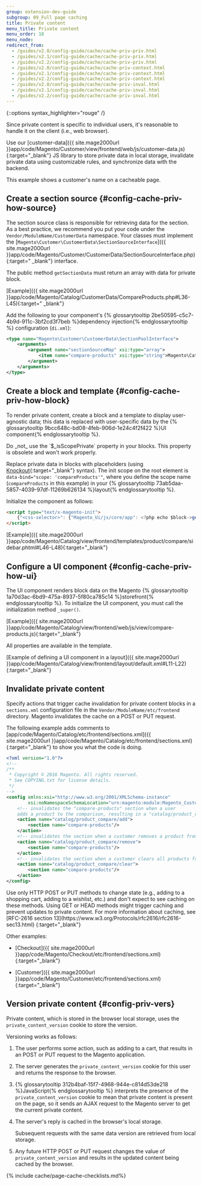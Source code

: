 ```yaml
---
group: extension-dev-guide
subgroup: 09_Full page caching
title: Private content
menu_title: Private content
menu_order: 18
menu_node:
redirect_from:
  - /guides/v2.0/config-guide/cache/cache-priv-priv.html
  - /guides/v2.1/config-guide/cache/cache-priv-priv.html
  - /guides/v2.2/config-guide/cache/cache-priv-priv.html
  - /guides/v2.0/config-guide/cache/cache-priv-context.html
  - /guides/v2.1/config-guide/cache/cache-priv-context.html
  - /guides/v2.2/config-guide/cache/cache-priv-context.html
  - /guides/v2.0/config-guide/cache/cache-priv-inval.html
  - /guides/v2.1/config-guide/cache/cache-priv-inval.html
  - /guides/v2.2/config-guide/cache/cache-priv-inval.html
---
```


{::options syntax_highlighter="rouge" /}

Since private content is specific to individual users, it's reasonable to handle it on the client (i.e., web browser).

Use our [customer-data]({{ site.mage2000url }}app/code/Magento/Customer/view/frontend/web/js/customer-data.js){:target="&#95;blank"} JS library to store private data in local storage, invalidate private data using customizable rules, and synchronize data with the backend.

This example shows a customer's name on a cacheable page.

## Create a section source {#config-cache-priv-how-source}

The section source class is responsible for retrieving data for the section. As a best practice, we recommend you put your code under the `Vendor/ModuleName/CustomerData` namespace. Your classes must implement the [`Magento\Customer\CustomerData\SectionSourceInterface`]({{ site.mage2000url }}app/code/Magento/Customer/CustomerData/SectionSourceInterface.php){:target=" &#95;blank"} interface.

The public method `getSectionData` must return an array with data for private block.

[Example]({{ site.mage2000url }}app/code/Magento/Catalog/CustomerData/CompareProducts.php#L36-L45){:target=" &#95;blank"}

Add the following to your component's {% glossarytooltip 2be50595-c5c7-4b9d-911c-3bf2cd3f7beb %}dependency injection{% endglossarytooltip %} configuration (`di.xml`):

``` xml
<type name="Magento\Customer\CustomerData\SectionPoolInterface">
    <arguments>
        <argument name="sectionSourceMap" xsi:type="array">
            <item name="compare-products" xsi:type="string">Magento\Catalog\CustomerData\CompareProducts</item>
        </argument>
    </arguments>
</type>
```

## Create a block and template {#config-cache-priv-how-block}

To render private content, create a block and a template to display user-agnostic data; this data is replaced with user-specific data by the {% glossarytooltip 9bcc648c-bd08-4feb-906d-1e24c4f2f422 %}UI component{% endglossarytooltip %}.

<div class="bs-callout bs-callout-info" id="info" markdown="1">
Do _not_ use the `$_isScopePrivate` property in your blocks. This property is obsolete and won't work properly.
</div>

Replace private data in blocks with placeholders (using [Knockout](http://knockoutjs.com/documentation/introduction.html){:target="&#95;blank"} syntax). The init scope on the root element is `data-bind="scope: 'compareProducts'"`, where you define the scope name (`compareProducts` in this example) in your {% glossarytooltip 73ab5daa-5857-4039-97df-11269b626134 %}layout{% endglossarytooltip %}.

Initialize the component as follows:

``` html
<script type="text/x-magento-init">
    {"<css-selector>": {"Magento_Ui/js/core/app": <?php echo $block->getJsLayout();?>}}
</script>
```

[Example]({{ site.mage2000url }}app/code/Magento/Catalog/view/frontend/templates/product/compare/sidebar.phtml#L46-L48){:target="&#95;blank"}

## Configure a UI component {#config-cache-priv-how-ui}

The UI component renders block data on the Magento {% glossarytooltip 1a70d3ac-6bd9-475a-8937-5f80ca785c14 %}storefront{% endglossarytooltip %}. To initialize the UI component, you must call the initialization method `_super()`.

[Example]({{ site.mage2000url }}app/code/Magento/Catalog/view/frontend/web/js/view/compare-products.js){:target="&#95;blank"}

All properties are available in the template.

[Example of defining a UI component in a layout]({{ site.mage2000url }}app/code/Magento/Catalog/view/frontend/layout/default.xml#L11-L22){:target="&#95;blank"}

## Invalidate private content

Specify actions that trigger cache invalidation for private content blocks in a `sections.xml` configuration file in the `Vendor/ModuleName/etc/frontend` directory. Magento invalidates the cache on a POST or PUT request.

The following example adds comments to [app/code/Magento/Catalog/etc/frontend/sections.xml]({{ site.mage2000url }}app/code/Magento/Catalog/etc/frontend/sections.xml){:target="&#95;blank"} to show you what the code is doing.

``` xml
<?xml version="1.0"?>
<!--
/**
 * Copyright © 2016 Magento. All rights reserved.
 * See COPYING.txt for license details.
 */
-->
<config xmlns:xsi="http://www.w3.org/2001/XMLSchema-instance"
        xsi:noNamespaceSchemaLocation="urn:magento:module:Magento_Customer:etc/sections.xsd">
    <!-- invalidates the "compare-products" section when a user
    adds a product to the comparison, resulting in a "catalog/product_compare/add" POST request -->
    <action name="catalog/product_compare/add">
        <section name="compare-products"/>
    </action>
    <!-- invalidates the section when a customer removes a product from the comparison -->
    <action name="catalog/product_compare/remove">
        <section name="compare-products"/>
    </action>
    <!-- invalidates the section when a customer clears all products from the comparison -->
    <action name="catalog/product_compare/clear">
        <section name="compare-products"/>
    </action>
</config>
```

<div class="bs-callout bs-callout-warning" markdown="1">
Use only HTTP POST or PUT methods to change state (e.g., adding to a shopping cart, adding to a wishlist, etc.) and don't expect to see caching on these methods. Using GET or HEAD methods might trigger caching and prevent updates to private content. For more information about caching, see [RFC-2616 section 13](https://www.w3.org/Protocols/rfc2616/rfc2616-sec13.html) {:target="&#95;blank"}
</div>

Other examples:

-   [Checkout]({{ site.mage2000url }}app/code/Magento/Checkout/etc/frontend/sections.xml){:target="&#95;blank"}

-   [Customer]({{ site.mage2000url }}app/code/Magento/Customer/etc/frontend/sections.xml){:target="&#95;blank"}

## Version private content {#config-priv-vers}

Private content, which is stored in the browser local storage, uses the `private_content_version` cookie to store the version.

Versioning works as follows:

1.  The user performs some action, such as adding to a cart, that results in an POST or PUT request to the Magento application.
2.  The server generates the `private_content_version` cookie for this user and returns the response to the browser.
3.  {% glossarytooltip 312b4baf-15f7-4968-944e-c814d53de218 %}JavaScript{% endglossarytooltip %} interprets the presence of the `private_content_version` cookie to mean that private content is present on the page, so it sends an AJAX request to the Magento server to get the current private content.
4.  The server's reply is cached in the browser's local storage.

    Subsequent requests with the same data version are retrieved from local storage.
5.  Any future HTTP POST or PUT request changes the value of `private_content_version` and results in the updated content being cached by the browser.

{% include cache/page-cache-checklists.md%}
